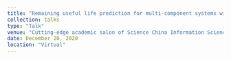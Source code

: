 ```yaml
---
title: "Remaining useful life prediction for multi-component systems with hidden dependencies"
collection: talks
type: "Talk"
venue: "Cutting-edge academic salon of Science China Information Sciences"
date: December 20, 2020
location: "Virtual"
---
```



